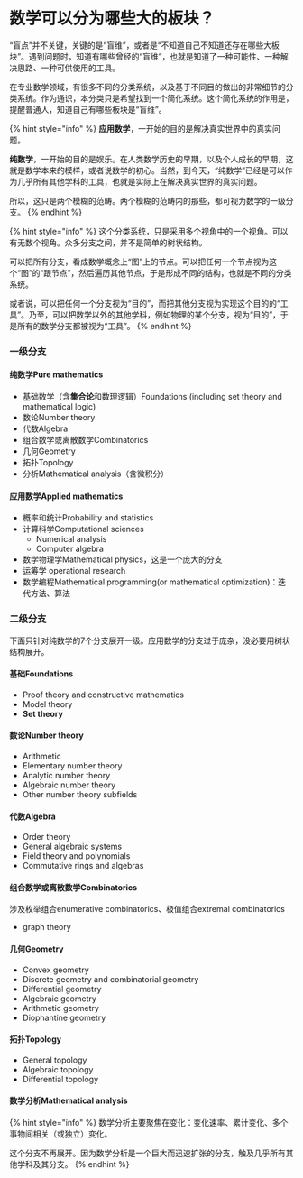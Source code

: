 # 数学可以分为哪些大的板块？

“盲点”并不关键，关键的是“盲维”，或者是“不知道自己不知道还存在哪些大板块”。遇到问题时，知道有哪些曾经的“盲维”，也就是知道了一种可能性、一种解决思路、一种可供使用的工具。

在专业数学领域，有很多不同的分类系统，以及基于不同目的做出的非常细节的分类系统。作为通识，本分类只是希望找到一个简化系统。这个简化系统的作用是，提醒普通人，知道自己有哪些板块是“盲维”。

{% hint style="info" %}
**应用数学**，一开始的目的是解决真实世界中的真实问题。

**纯数学**，一开始的目的是娱乐。在人类数学历史的早期，以及个人成长的早期，这就是数学本来的模样，或者说数学的初心。当然，到今天，“纯数学”已经是可以作为几乎所有其他学科的工具，也就是实际上在解决真实世界的真实问题。

所以，这只是两个模糊的范畴。两个模糊的范畴内的那些，都可视为数学的一级分支。
{% endhint %}

{% hint style="info" %}
这个分类系统，只是采用多个视角中的一个视角。可以有无数个视角。众多分支之间，并不是简单的树状结构。

可以把所有分支，看成数学概念上“图”上的节点。可以把任何一个节点视为这个“图”的“跟节点”，然后遍历其他节点，于是形成不同的结构，也就是不同的分类系统。

或者说，可以把任何一个分支视为“目的”，而把其他分支视为实现这个目的的“工具”。乃至，可以把数学以外的其他学科，例如物理的某个分支，视为“目的”，于是所有的数学分支都被视为“工具”。
{% endhint %}

### 一级分支

#### 纯数学Pure mathematics

* 基础数学（含**集合论**和数理逻辑）Foundations \(including set theory and mathematical logic\)
* 数论Number theory
* 代数Algebra
* 组合数学或离散数学Combinatorics
* 几何Geometry
* 拓扑Topology
* 分析Mathematical analysis（含微积分）

#### 应用数学Applied mathematics

* 概率和统计Probability and statistics
* 计算科学Computational sciences
  * Numerical analysis
  * Computer algebra
* 数学物理学Mathematical physics，这是一个庞大的分支
* 运筹学 operational research
* 数学编程Mathematical programming\(or mathematical optimization\)：迭代方法、算法

### 二级分支

下面只针对纯数学的7个分支展开一级。应用数学的分支过于庞杂，没必要用树状结构展开。

#### 基础Foundations

* Proof theory and constructive mathematics
* Model theory
* **Set theory**

#### 数论Number theory

* Arithmetic
* Elementary number theory
* Analytic number theory
* Algebraic number theory
* Other number theory subfields

#### 代数Algebra

* Order theory
* General algebraic systems
* Field theory and polynomials
* Commutative rings and algebras

#### 组合数学或离散数学Combinatorics

涉及枚举组合enumerative combinatorics、极值组合extremal combinatorics

* graph theory

#### 几何Geometry

* Convex geometry
* Discrete geometry and combinatorial geometry
* Differential geometry
* Algebraic geometry
* Arithmetic geometry
* Diophantine geometry

#### 拓扑Topology

* General topology
* Algebraic topology
* Differential topology

#### 数学分析Mathematical analysis

{% hint style="info" %}
数学分析主要聚焦在变化：变化速率、累计变化、多个事物间相关（或独立）变化。

这个分支不再展开。因为数学分析是一个巨大而迅速扩张的分支，触及几乎所有其他学科及其分支。
{% endhint %}





